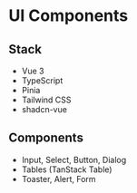 # UI Components

## Stack

- Vue 3
- TypeScript
- Pinia
- Tailwind CSS
- shadcn-vue

## Components

- Input, Select, Button, Dialog
- Tables (TanStack Table)
- Toaster, Alert, Form
